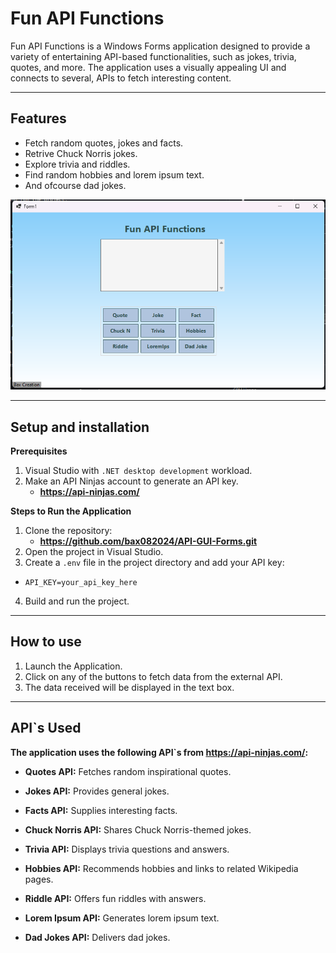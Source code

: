 # Fun API Functions

Fun API Functions is a Windows Forms application designed to provide a variety of 
entertaining API-based functionalities, such as jokes, trivia, quotes, and more. 
The application uses a visually appealing UI and connects to several, 
APIs to fetch interesting content.

---

## Features

- Fetch random quotes, jokes and facts.
- Retrive Chuck Norris jokes.
- Explore trivia and riddles.
- Find random hobbies and lorem ipsum text.
- And ofcourse dad jokes.

![App Screenshot](Images/App.png)

---

## Setup and installation

**Prerequisites**
1. Visual Studio with `.NET desktop development` workload.
2. Make an API Ninjas account to generate an API key.
	- **https://api-ninjas.com/**

**Steps to Run the Application**
1. Clone the repository:
	- **https://github.com/bax082024/API-GUI-Forms.git**
2. Open the project in Visual Studio.
3. Create a `.env` file in the project directory and add your API key:
- `API_KEY=your_api_key_here`
4. Build and run the project.

---

## How to use 
1. Launch the Application.
2. Click on any of the buttons to fetch data from the external API.
3. The data received will be displayed in the text box. 

---

## API`s Used

**The application uses the following API`s from https://api-ninjas.com/:**

- **Quotes API:** Fetches random inspirational quotes.

- **Jokes API:** Provides general jokes.

- **Facts API:** Supplies interesting facts.

- **Chuck Norris API:** Shares Chuck Norris-themed jokes.

- **Trivia API:** Displays trivia questions and answers.

- **Hobbies API:** Recommends hobbies and links to related Wikipedia pages.

- **Riddle API:** Offers fun riddles with answers.

- **Lorem Ipsum API:** Generates lorem ipsum text.

- **Dad Jokes API:** Delivers dad jokes.



